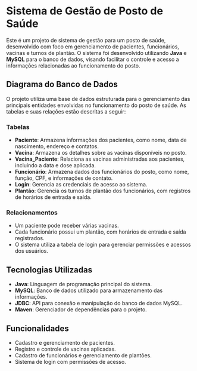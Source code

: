 # Sistema de Gestão de Posto de Saúde

Este é um projeto de sistema de gestão para um posto de saúde, desenvolvido com foco em gerenciamento de pacientes, funcionários, vacinas e turnos de plantão. O sistema foi desenvolvido utilizando **Java** e **MySQL** para o banco de dados, visando facilitar o controle e acesso a informações relacionadas ao funcionamento do posto.

## Diagrama do Banco de Dados

O projeto utiliza uma base de dados estruturada para o gerenciamento das principais entidades envolvidas no funcionamento do posto de saúde. As tabelas e suas relações estão descritas a seguir:

### Tabelas

- **Paciente**: Armazena informações dos pacientes, como nome, data de nascimento, endereço e contatos.
- **Vacina**: Armazena os detalhes sobre as vacinas disponíveis no posto.
- **Vacina_Paciente**: Relaciona as vacinas administradas aos pacientes, incluindo a data e dose aplicada.
- **Funcionário**: Armazena dados dos funcionários do posto, como nome, função, CPF, e informações de contato.
- **Login**: Gerencia as credenciais de acesso ao sistema.
- **Plantão**: Gerencia os turnos de plantão dos funcionários, com registros de horários de entrada e saída.

### Relacionamentos

- Um paciente pode receber várias vacinas.
- Cada funcionário possui um plantão, com horários de entrada e saída registrados.
- O sistema utiliza a tabela de login para gerenciar permissões e acessos dos usuários.

## Tecnologias Utilizadas

- **Java**: Linguagem de programação principal do sistema.
- **MySQL**: Banco de dados utilizado para armazenamento das informações.
- **JDBC**: API para conexão e manipulação do banco de dados MySQL.
- **Maven**: Gerenciador de dependências para o projeto.

## Funcionalidades

- Cadastro e gerenciamento de pacientes.
- Registro e controle de vacinas aplicadas.
- Cadastro de funcionários e gerenciamento de plantões.
- Sistema de login com permissões de acesso.

